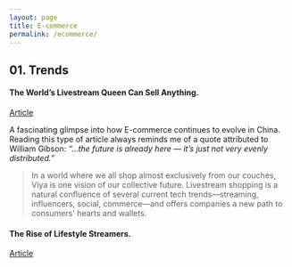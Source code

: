 ```yaml
---
layout: page
title: E-commerce
permalink: /ecommerce/
---
```


## 01. Trends

#### The World’s Livestream Queen Can Sell Anything.

[Article](https://www.bloomberg.com/features/2020-viya-china-livestream-shopping/)

A fascinating glimpse into how E-commerce continues to evolve in China. Reading this type of article always reminds me of a quote attributed to William Gibson: *“…the future is already here — it’s just not very evenly distributed.”*

> In a world where we all shop almost exclusively from our couches, Viya is one vision of our collective future. Livestream shopping is a natural confluence of several current tech trends—streaming, influencers, social, commerce—and offers companies a new path to consumers' hearts and wallets.

#### The Rise of Lifestyle Streamers.

[Article](https://a16z.com/2020/04/08/lifestyle-streamers/)
